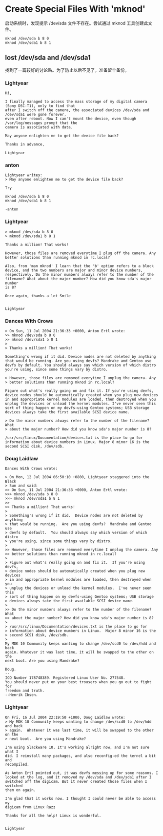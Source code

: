 # Create Special Files With 'mknod'
启动系统时，发现提示 /dev/sda 文件不存在。尝试通过 mknod 工具创建此文件。

	mknod /dev/sda b 8 0
	mknod /dev/sda1 b 8 1

## lost /dev/sda and /dev/sda1
找到了一篇较好的讨论贴。为了防止以后不见了，准备留个备份。

### Lightyear

	Hi,

	I finally managed to access the mass storage of my digital camera (Sony DSC-T1), only to find that
	after I switch off the camera, the associated devices /dev/sda and /dev/sda1 were gone forever, 
	even after reboot. Now I can't mount the device, even though /var/log/messages prompt that the 
	camera is associated with data.

	May anyone enlighten me to get the device file back?

	Thanks in advance,

	Lightyear

### anton

	Lightyear writes:
	> May anyone enlighten me to get the device file back?

	Try

	mknod /dev/sda b 8 0 
	mknod /dev/sda1 b 8 1

	-anton

### Lightyear

	> mknod /dev/sda b 8 0
	> mknod /dev/sda1 b 8 1

	Thanks a million! That works!

	However, those files are removed everytime I plug off the camera. Any
	better solutions than running mknod in rc.local?

	Also, from 'man mknod' I learn that the 'b' option refers to a block
	device, and the two numbers are major and minor device numbers,
	respectively. Do the minor numbers always refer to the number of the
	filename? What about the major number? How did you know sda's major number
	is 8?

	Once again, thanks a lot Smile


	Lightyear

### Dances With Crows

	> On Sun, 11 Jul 2004 21:36:33 +0000, Anton Ertl wrote:
	>> mknod /dev/sda b 8 0
	>> mknod /dev/sda1 b 8 1
	>
	> Thanks a million! That works!

	Something's wrong if it did. Device nodes are not deleted by anything
	that would be running. Are you using devfs? Mandrake and Gentoo use
	devfs by default. You should always say which version of which distro
	you're using, since some things vary by distro.

	> However, those files are removed everytime I unplug the camera. Any
	> better solutions than running mknod in rc.local?

	Figure out what's really going on and fix it. If you're using devfs,
	device nodes should be automatically created when you plug new devices
	in and appropriate kernel modules are loaded, then destroyed when you
	unplug the devices or unload the kernel modules. I've never seen this
	sort of thing happen on my devfs-using Gentoo systems; USB storage
	devices always take the first available SCSI device name.

	> Do the minor numbers always refer to the number of the filename? What
	> about the major number? How did you know sda's major number is 8?

	/usr/src/linux/Documentation/devices.txt is the place to go for
	information about device numbers in Linux. Major 8 minor 16 is the
	second SCSI disk, /dev/sdb. 

### Doug Laidlaw

	Dances With Crows wrote:

	> On Mon, 12 Jul 2004 06:50:10 +0800, Lightyear staggered into the Black
	> Sun and said:
	>> On Sun, 11 Jul 2004 21:36:33 +0000, Anton Ertl wrote:
	>>> mknod /dev/sda b 8 0
	>>> mknod /dev/sda1 b 8 1
	>>
	>> Thanks a million! That works!
	> 
	> Something's wrong if it did.  Device nodes are not deleted by anything
	> that would be running.  Are you using devfs?  Mandrake and Gentoo use
	> devfs by default.  You should always say which version of which distro
	> you're using, since some things vary by distro.
	> 
	>> However, those files are removed everytime I unplug the camera. Any
	>> better solutions than running mknod in rc.local?
	> 
	> Figure out what's really going on and fix it.  If you're using devfs,
	> device nodes should be automatically created when you plug new devices
	> in and appropriate kernel modules are loaded, then destroyed when you
	> unplug the devices or unload the kernel modules.  I've never seen this
	> sort of thing happen on my devfs-using Gentoo systems; USB storage
	> devices always take the first available SCSI device name.
	> 
	>> Do the minor numbers always refer to the number of the filename? What
	>> about the major number? How did you know sda's major number is 8?
	> 
	> /usr/src/linux/Documentation/devices.txt is the place to go for
	> information about device numbers in Linux.  Major 8 minor 16 is the
	> second SCSI disk, /dev/sdb.
	> 
	My MDK 10 Community keeps wanting to change /dev/scd0 to /dev/hdd and back
	again. Whatever it was last time, it will be swapped to the other on the
	next boot. Are you using Mandrake?

	Doug.
	-- 
	ICQ Number 178748389. Registered Linux User No. 277548.
	You should never put on your best trousers when you go out to fight for
	freedom and truth.
	--Henrik Ibsen.

### Lightyear

	On Fri, 16 Jul 2004 22:19:50 +1000, Doug Laidlaw wrote:
	> My MDK 10 Community keeps wanting to change /dev/scd0 to /dev/hdd and back
	> again.  Whatever it was last time, it will be swapped to the other on the
	> next boot.  Are you using Mandrake?

	I'm using Slackware 10. It's working alright now, and I'm not sure what I
	did. I reinstall many packages, and also reconfig-ed the kernel a bit and
	recompiled.

	As Anton Ertl pointed out, it was devfs messing up for some reasons. I
	looked at the log, and it removed my /dev/sda and /dev/sda1 after I
	switched off the digicam. But it never created those files when I switched
	them on again.

	I'm glad that it works now. I thought I could never be able to access my
	digicam from Linux Razz

	Thanks for all the help! Linux is wonderful.


	Lightyear
